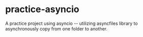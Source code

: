 # practice-asyncio
A practice project using asyncio -- utilizing asyncfiles library to asynchronously copy from one folder to another.
